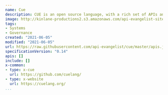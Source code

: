 ```yaml
---
name: Cue
description: CUE is an open source language, with a rich set of APIs and tooling, for defining, generating, and validating all kinds of data - configuration, APIs, database schemas, code, … you name it.
image: http://kinlane-productions2.s3.amazonaws.com/api-evangelist-site/company/logos/cue.png
tags:
- Systems
- Governance
created: "2021-06-05"
modified: "2021-06-05"
url: https://raw.githubusercontent.com/api-evangelist/cue/master/apis.json
specificationVersion: "0.14"
apis: []
include: []
x-common:
- type: x-cue
  url: https://github.com/cuelang/
- type: x-website
  url: https://cuelang.org/  
...
```

